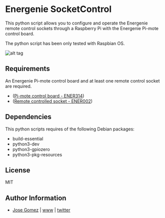 Energenie SocketControl
=========

This python script allows you to configure and operate the Energenie remote control sockets through a Raspberry Pi with
the Energenie Pi-mote control board.

The python script has been only tested with Raspbian OS.

![alt tag](https://energenie4u.co.uk/res/images/products/large/ENER002-2PI.jpg)

Requirements
------------

An Energenie Pi-mote control board and at least one remote control socket are required.
- ([Pi-mote control board - ENER314](https://energenie4u.co.uk/catalogue/product/ENER314))
- ([Remote controlled socket - ENER002](https://energenie4u.co.uk/catalogue/product/ENER002-2PI))

Dependencies
------------

This python scripts requires of the following Debian packages:
- build-essential
- python3-dev
- python3-gpiozero
- python3-pkg-resources 

License
-------

MIT

Author Information
------------------

* [Jose Gomez](https://github.com/pipoe2h) | [www](http://www.joseluisgomez.com) | [twitter](http://twitter.com/pipoe2h)
